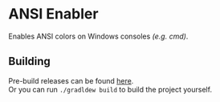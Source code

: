 # ANSI Enabler
Enables ANSI colors on Windows consoles *(e.g. cmd)*.

## Building
Pre-build releases can be found [here](https://github.com/Xpdustry/ansi-enabler/releases). <br>
Or you can run ``./gradldew build`` to build the project yourself.
